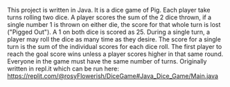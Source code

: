 This project is written in Java. It is a dice game of Pig. 
Each player take turns rolling two dice. 
A player scores the sum of the 2 dice thrown, if a single number 1 is thrown on either die, the score for that whole turn is lost ("Pigged Out"). 
A 1 on both dice is scored as 25. During a single turn, a player may roll the dice as many time as they desire. 
The score for a single turn is the sum of the individual scores for each dice roll. 
The first player to reach the goal score wins unless a player scores higher in that same round. Everyone in the game must have the same number of turns. 
Originally written in repl.it which can be run here: https://replit.com/@rosyFlowerish/DiceGame#Java_Dice_Game/Main.java
